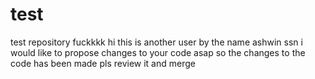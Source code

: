 # test
test repository
fuckkkk
hi this is another user by the name ashwin ssn i would like to propose changes to your code asap
so the changes to the code has been made pls review it and merge
